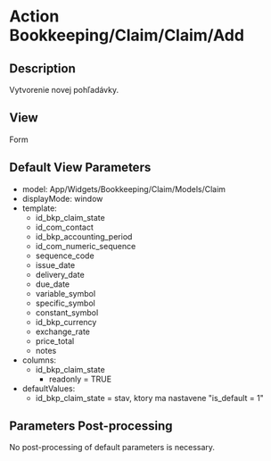 # Action Bookkeeping/Claim/Claim/Add

## Description

Vytvorenie novej pohľadávky.

## View

Form

## Default View Parameters

* model: App/Widgets/Bookkeeping/Claim/Models/Claim
* displayMode: window
* template:
  * id_bkp_claim_state
  * id_com_contact
  * id_bkp_accounting_period
  * id_com_numeric_sequence
  * sequence_code
  * issue_date
  * delivery_date
  * due_date
  * variable_symbol
  * specific_symbol
  * constant_symbol
  * id_bkp_currency
  * exchange_rate
  * price_total
  * notes
* columns:
  * id_bkp_claim_state
    * readonly = TRUE
* defaultValues:
  * id_bkp_claim_state = stav, ktory ma nastavene "is_default = 1"

## Parameters Post-processing

No post-processing of default parameters is necessary.
